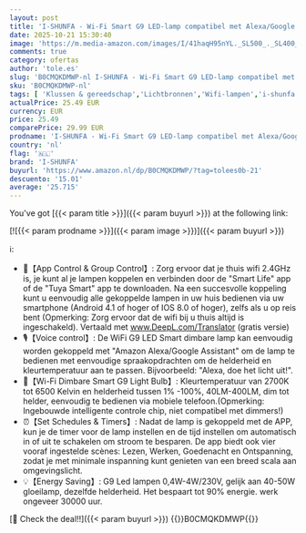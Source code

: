 ```yaml
---
layout: post
title: 'I-SHUNFA - Wi-Fi Smart G9 LED-lamp compatibel met Alexa/Google Home AC 230V traploos dimbaar 2700K-6500K helderheid instelbaar 1%-100% 0 4-4W 40LM-400LM timer-functie G9 intelligente LED-lamp 3 Pack'
date: 2025-10-21 15:30:40
image: 'https://m.media-amazon.com/images/I/41haqH95nYL._SL500_._SL400_.jpg'
comments: true
category: ofertas
author: 'tole.es'
slug: 'B0CMQKDMWP-nl I-SHUNFA - Wi-Fi Smart G9 LED-lamp compatibel met...'
sku: 'B0CMQKDMWP-nl'
tags: [ 'Klussen & gereedschap','Lichtbronnen','Wifi-lampen','i-shunfa','🇳🇱', ]
actualPrice: 25.49 EUR
currency: EUR
price: 25.49
comparePrice: 29.99 EUR
prodname: 'I-SHUNFA - Wi-Fi Smart G9 LED-lamp compatibel met Alexa/Google Home AC 230V traploos dimbaar 2700K-6500K helderheid instelbaar 1%-100% 0 4-4W 40LM-400LM timer-functie G9 intelligente LED-lamp 3 Pack'
country: 'nl'
flag: '🇳🇱'
brand: 'I-SHUNFA'
buyurl: 'https://www.amazon.nl/dp/B0CMQKDMWP/?tag=tolees0b-21'
descuento: '15.01'
average: '25.715'
---
```


You've got [{{< param title >}}]({{< param buyurl >}}) at the following link:

[![{{< param prodname >}}]({{< param image >}})]({{< param buyurl >}})

ℹ️:

- 📱【App Control & Group Control】: Zorg ervoor dat je thuis wifi 2.4GHz is, je kunt al je lampen koppelen en verbinden door de "Smart Life" app of de "Tuya Smart" app te downloaden. Na een succesvolle koppeling kunt u eenvoudig alle gekoppelde lampen in uw huis bedienen via uw smartphone (Android 4.1 of hoger of IOS 8.0 of hoger), zelfs als u op reis bent (Opmerking: Zorg ervoor dat de wifi bij u thuis altijd is ingeschakeld). Vertaald met www.DeepL.com/Translator (gratis versie)
- 🎙【Voice control】: De WiFi G9 LED Smart dimbare lamp kan eenvoudig worden gekoppeld met "Amazon Alexa/Google Assistant" om de lamp te bedienen met eenvoudige spraakopdrachten om de helderheid en kleurtemperatuur aan te passen. Bijvoorbeeld: "Alexa, doe het licht uit!".
- 📶【Wi-Fi Dimbare Smart G9 Light Bulb】: Kleurtemperatuur van 2700K tot 6500 Kelvin en helderheid tussen 1% -100%, 40LM-400LM, dim tot helder, eenvoudig te bedienen via mobiele telefoon.(Opmerking: Ingebouwde intelligente controle chip, niet compatibel met dimmers!)
- ⏰【Set Schedules & Timers】: Nadat de lamp is gekoppeld met de APP, kun je de timer voor de lamp instellen en de tijd instellen om automatisch in of uit te schakelen om stroom te besparen. De app biedt ook vier vooraf ingestelde scènes: Lezen, Werken, Goedenacht en Ontspanning, zodat je met minimale inspanning kunt genieten van een breed scala aan omgevingslicht.
- 💡【Energy Saving】: G9 Led lampen 0,4W-4W/230V, gelijk aan 40-50W gloeilamp, dezelfde helderheid. Het bespaart tot 90% energie. werk ongeveer 30000 uur.

[🛒 Check the deal!!]({{< param buyurl >}})
{{<world>}}B0CMQKDMWP{{</world>}}
